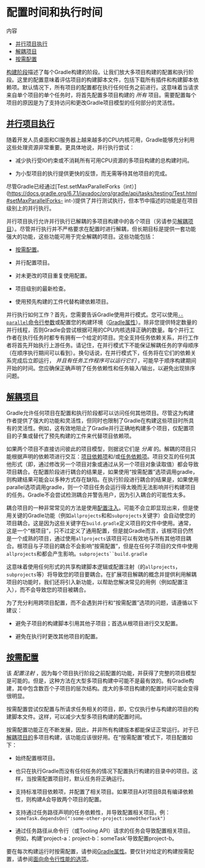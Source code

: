 # 配置时间和执行时间


内容

  * [并行项目执行](#sec_parallel_execution)
  * [解耦项目](#sec_decoupled_projects)
  * [按需配置](#sec_configuration_on_demand)

[构建阶段](/md/构建生命周期.md#sec_build_phases)描述了每个Gradle构建的阶段。让我们放大多项目构建的配置和执行阶段。这里的配置意味着评估项目的构建脚本文件，包括下载所有插件和构建脚本依赖项。默认情况下，所有项目的配置都在执行任何任务之前进行。这意味着当请求来自单个项目的单个任务时，将首先配置多项目构建的
_所有_ 项目。需要配置每个项目的原因是为了支持访问和更改Gradle项目模型的任何部分的灵活性。

<h2 id = '#sec_parallel_execution'> <a href = '#sec_parallel_execution'>并行项目执行</a> </h2>

随着开发人员桌面和CI服务器上越来越多的CPU内核可用，Gradle能够充分利用这些处理资源非常重要。更具体地说，并行执行尝试：

  * 减少执行受IO约束或不消耗所有可用CPU资源的多项目构建的总构建时间。

  * 为小型项目的执行提供更快的反馈，而无需等待其他项目的完成。

尽管Gradle已经通过[Test.setMaxParallelForks（int）](https://docs.gradle.org/6.7.1/javadoc/org/gradle/api/tasks/testing/Test.html#setMaxParallelForks-
int-)提供了并行测试执行，但本节中描述的功能是在项目级别上的并行执行。

并行项目执行允许并行执行已解耦的多项目构建中的各个项目（另请参见[解耦项目](#sec_decoupled_projects)）。尽管并行执行并不严格要求在配置时进行解耦，但长期目标是提供一套功能强大的功能，这些功能可用于完全解耦的项目。这些功能包括：

  * [按需配置](#sec_configuration_on_demand)。

  * 并行配置项目。

  * 对未更改的项目重复使用配置。

  * 项目级别的最新检查。

  * 使用预先构建的工件代替构建依赖项目。

并行执行如何工作？首先，您需要告诉Gradle使用并行模式。您可以使用[`--parallel`命令行参数](/md/命令行界面.md#sec_command_line_performance)或配置您的构建环境（[Gradle属性](/md/Gradle环境搭建.md#sec_gradle_configuration_properties)）。除非您提供特定数量的并行线程，否则Gradle会尝试根据可用的CPU内核选择正确的数量。每个并行工作者在执行任务时都专有拥有一个给定的项目。完全支持任务依赖关系，并行工作者将首先开始执行上游任务。请记住，在并行模式下不能保证解耦任务的字母顺序（在顺序执行期间可以看到）。换句话说，在并行模式下，任务将在它们的依赖关系完成后立即运行，
_并且有任务工作程序可以运行它们_ ，可能早于顺序构建期间开始的时间。您应确保正确声明了任务依赖性和任务输入/输出，以避免出现排序问题。

<h2 id = '#sec_decoupled_projects'> <a href = '#sec_decoupled_projects'>解耦项目</a> </h2>

Gradle允许任何项目在配置和执行阶段都可以访问任何其他项目。尽管这为构建作者提供了强大的功能和灵活性，但同时也限制了Gradle在构建这些项目时所具有的灵活性。例如，这有效地阻止了Gradle并行正确地构建多个项目，仅配置项目的子集或替代了预先构建的工件来代替项目依赖项。

如果两个项目不直接访问彼此的项目模型，则据说它们是 _分离_
的。解耦的项目只能根据声明的依赖项进行交互：[项目依赖项](/md/声明依赖.md#sub_project_dependencies)和/或[任务依赖项](/md/构建脚本基础.md#sec_task_dependencies)。项目交互的任何其他形式（即，通过修改另一个项目对象或通过从另一个项目对象读取值）都会导致项目耦合。在配置阶段进行耦合的结果是，如果使用“按需配置”选项调用gradle，则构建结果可能会以多种方式存在缺陷。在执行阶段进行耦合的结果是，如果使用parallel选项调用gradle，则一个项目任务会运行得太晚而无法影响并行构建项目的任务。Gradle不会尝试检测耦合并警告用户，因为引入耦合的可能性太多。

耦合项目的一种非常常见的方法是使用[配置注入](/md/在子项目之间共享构建逻辑.md#sec_convention_plugins_vs_cross_configuration)。可能不会立即显现出来，但是使用关键的Gradle功能（例如`allprojects`和和`subprojects`关键字）会自动使您的项目耦合。这是因为这些关键字在`build.gradle`定义项目的文件中使用。通常，这是一个“根项目”，只不过定义了通用配置，但是就Gradle而言，该根项目仍然是一个成熟的项目，通过使用`allprojects`该项目可以有效地与所有其他项目耦合。根项目与子项目的耦合不会影响“按需配置”，但是在任何子项目的文件中使用`allprojects`和都会产生影响。`subprojects``build.gradle`

这意味着使用任何形式的共享构建脚本逻辑或配置注射（的`allprojects`，`subprojects`等）将导致您的项目要耦合。在扩展项目解耦的概念并提供利用解耦项目的功能时，我们还将引入新功能，以帮助您解决常见的用例（例如配置注入），而不会导致您的项目被耦合。

为了充分利用跨项目配置，而不会遇到并行和“按需配置”选项的问题，请遵循以下建议：

  * 避免子项目的构建脚本引用其他子项目；首选从根项目进行交叉配置。

  * 避免在执行时更改其他项目的配置。

<h2 id = '#sec_configuration_on_demand'> <a href = '#sec_configuration_on_demand'>按需配置</a> </h2>

该 _配置注射_
，因为每个项目执行阶段之前配置的功能，并获得了完整的项目模型是可能的。但是，这种方法在大型多项目构建中可能不是最有效的。有Gradle构建，其中包含数百个子项目的层次结构。庞大的多项目构建的配置时间可能会变得很明显。

按需配置尝试仅配置与所请求任务相关的项目，即，它仅执行参与构建的项目的构建脚本文件。这样，可以减少大型多项目构建的配置时间。

按需配置功能正在不断发展，因此，并非所有构建版本都能保证正常运行。对于已[解耦项目的](#sec_decoupled_projects)多项目构建，该功能应该很好用。在“按需配置”模式下，项目配置如下：

  * 始终配置根项目。

  * 也只在执行Gradle而没有任何任务的情况下配置执行构建的目录中的项目。这样，当按需配置项目时，默认任务将正确运行。

  * 支持标准项目依赖项，并配置了相关项目。如果项目A对项目B具有编译依赖性，则构建A会导致两个项目的配置。

  * 支持通过任务路径声明的任务依赖性，并导致配置相关项目。例：`someTask.dependsOn(":some-other-project:someOtherTask")`

  * 通过任务路径从命令行（或Tooling API）请求的任务会导致配置相关项目。例如，构建'project-a：project-b：someTask'导致配置project-b。

要在每次构建运行时按需配置，请参阅[Gradle属性](/md/Gradle环境搭建.md#sec_gradle_configuration_properties)。要仅针对给定的构建按需配置，请参阅[面向命令行性能的选项](/md/命令行界面.md#sec_command_line_performance)。

